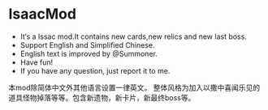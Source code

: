 # IsaacMod

* It‘s a Issac mod.It contains new cards,new relics and new last boss.
* Support English and Simplified Chinese.
* English text is improved by @Summoner.
* Have fun!
* If you have any question, just report it to me.

本mod除简体中文外其他语言设置一律英文。
整体风格为加入以撒中喜闻乐见的道具怪物掉落等等。包含新遗物，新卡片，新最终boss等。
